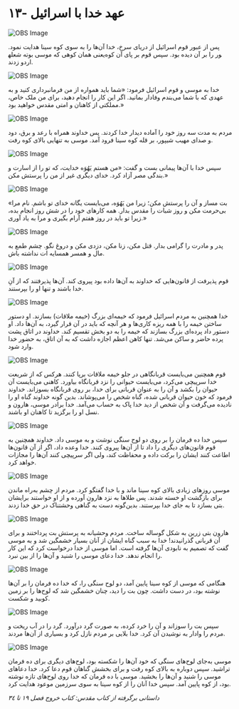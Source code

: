 # ۱۳- عهد خدا با اسرائیل

![OBS Image](https://cdn.door43.org/obs/jpg/360px/obs-en-13-01.jpg)

پس از عبور قوم اسرائیل از دریای سرخ، خدا آن‌ها را به سوی کوه سینا هدایت نمود. یعنی همان کوهی که موسی بوته شعله‎ور را بر آن دیده بود. سپس قوم بر پای آن کوه اردو زدند.

![OBS Image](https://cdn.door43.org/obs/jpg/360px/obs-en-13-02.jpg)

خدا به موسی و قوم اسرائیل فرمود: «شما باید همواره از من فرمانبرداری کنید و به عهدی که با شما می‌بندم وفادار بمانید. اگر این کار را انجام دهید، برای من ملک خاص، مملکتی از کاهنان و امتی مقدس خواهید بود.»

![OBS Image](https://cdn.door43.org/obs/jpg/360px/obs-en-13-03.jpg)

مردم به مدت سه روز خود را آماده دیدار خدا کردند. پس خداوند همراه با رعد و برق، دود و صدای مهیب شیپور، بر قله کوه سینا فرود آمد. موسی به تنهایی بالای کوه رفت.

![OBS Image](https://cdn.door43.org/obs/jpg/360px/obs-en-13-04.jpg)

سپس خدا با آن‌ها پیمانی بست و گفت: «من هستم یَهُوَه خدایت، که تو را از اسارت و بندگی مصر آزاد کرد. خدای دیگری غیر از من را پرستش مکن.»

![OBS Image](https://cdn.door43.org/obs/jpg/360px/obs-en-13-05.jpg)

«بت مساز و آن را پرستش مکن؛ زیرا من یَهُوَه، می‌بایست یگانه خدای تو باشم. نام مرا بی‌حرمت مکن و روز شبات را مقدس بدار. همه کارهای خود را در شش روز انجام بده، زیرا تو باید در روز هفتم آرام بگیری و مرا به یاد آوری.»

![OBS Image](https://cdn.door43.org/obs/jpg/360px/obs-en-13-06.jpg)

پدر و مادرت را گرامی بدار. قتل مکن، زنا مکن، دزدی مکن و دروغ نگو. چشم طمع به مال و همسر همسایه ات نداشته باش.

![OBS Image](https://cdn.door43.org/obs/jpg/360px/obs-en-13-07.jpg)

قوم پذیرفت از قانون‌هایی که خداوند به آن‌ها داده بود پیروی کند. آن‌ها پذیرفتند که از آنِ خدا باشند و تنها او را بپرستند.

![OBS Image](https://cdn.door43.org/obs/jpg/360px/obs-en-13-08.jpg)

خدا همچنین به مردم اسرائیل فرمود که خیمه‌ای بزرگ (خیمه ملاقات) بسازند. او دستور ساختن خیمه را با همه ریزه کاری‌ها و هر آنچه که باید در آن قرار گیرد، به آن‌ها داد.
او دستور داد پرده‌ای بزرگ بسازند که خیمه را به دو بخش تقسیم کند. خداوند در اتاق پشت پرده حاضر و ساکن می‌شد. تنها کاهن اعظم اجازه داشت که به آن اتاق، به حضور خدا وارد شود.

![OBS Image](https://cdn.door43.org/obs/jpg/360px/obs-en-13-09.jpg)

قوم همچنین می‌بایست قربانگاهی در جلو خیمه ملاقات برپا کنند. هرکس که از شریعت خدا سرپیچی می‌کرد، می‌بایست حیوانی را نزد قربانگاه بیاورد. کاهنی می‌بایست آن حیوان را بکشد و آن را به عنوان قربانی برای خدا، بر روی قربانگاه ‌بسوزاند. خداوند فرمود که خون حیوان قربانی شده، گناه شخص را می‌پوشاند. بدین گونه خداوند گناه او را نادیده می‌گرفت و آن شخص از دید خدا پاک به حساب می‌آمد. خدا برادر موسی، هارون و نسل او را برگزید تا کاهنان او باشند.

![OBS Image](https://cdn.door43.org/obs/jpg/360px/obs-en-13-10.jpg)

سپس خدا ده فرمان را بر روی دو لوح سنگی نوشت و به موسی داد. خداوند همچنین به قوم قانون‌های دیگری را داد تا از آن‌ها پیروی کنند. خدا وعده داد، اگر از آن قانون‌ها اطاعت کنند ایشان را برکت داده و محفاظت کند، ولی اگر سرپیچی کنند آن‌ها را مجازات خواهد کرد.

![OBS Image](https://cdn.door43.org/obs/jpg/360px/obs-en-13-11.jpg)

موسی روزهای زیادی بالای کوه سینا ماند و با خدا گفتگو کرد. مردم از چشم به‌راه ماندن برای بازگشت او خسته شدند. پس طلاها به نزد هارون آورده و از او خواستند برایشان بتی بسازد تا به جای خدا بپرستند. بدین‌گونه دست به گناهی وحشتناک در حق خدا زدند.

![OBS Image](https://cdn.door43.org/obs/jpg/360px/obs-en-13-12.jpg)

هارون بتی زرین به شکل گوساله ساخت. مردم وحشیانه به پرستش بت پرداختند و برای آن قربانی گذرانیدند! خدا به سبب گناه ایشان از آنان بسیار خشمگین شد و به موسی گفت که تصمیم به نابودی آن‌ها گرفته است. اما موسی از خدا درخواست کرد که این کار را انجام ندهد. خدا دعای موسی را شنید و آن‌ها را از بین نبرد.

![OBS Image](https://cdn.door43.org/obs/jpg/360px/obs-en-13-13.jpg)

هنگامی که موسی از کوه سینا پایین آمد، دو لوح سنگی را، که خدا ده فرمان را بر آن‌ها نوشته بود، در دست داشت. چون بت را دید، چنان خشمگین شد که لوح‌ها را بر زمین کوبید و شکست.

![OBS Image](https://cdn.door43.org/obs/jpg/360px/obs-en-13-14.jpg)

سپس بت را سوزاند و آن را خرد کرده، به صورت گرد درآورد. گرد را در آب ریخت و مردم را وادار به نوشیدن آن کرد. خدا بلایی بر مردم نازل کرد و بسیاری از آن‌ها مردند.

![OBS Image](https://cdn.door43.org/obs/jpg/360px/obs-en-13-15.jpg)

موسی به‌جای لوح‌های سنگی که خود آن‌ها را شکسته بود، لوح‌های دیگری برای ده فرمان تراشید. سپس دوباره به بالای کوه رفت و برای بخشش گناهان قوم دعا کرد. خدا دعاهای موسی را شنید و آن‌ها را بخشید. موسی با ده فرمان که خدا روی لوح‌های تازه نوشته بود، از کوه پایین آمد. سپس خدا آنان را از کوه سینا به سوی سرزمین موعود هدایت کرد.

_داستانی برگرفته از کتاب مقدس: کتاب خروج فصل ١٩ تا ٣٤_
